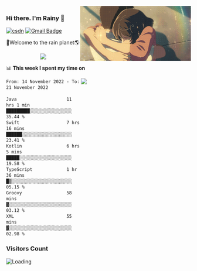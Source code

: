 <img  align='right' height="150" src="https://github.com/LikeRainDay/LikeRainDay/blob/master/pic/img_rain_1.gif?raw=true">



### Hi there. I'm Rainy :lemon:

[![csdn](https://img.shields.io/badge/-csdn-c14438?style=flat-square&logo=c&logoColor=white)](https://blog.csdn.net/qq_15807167)
[![Gmail Badge](https://img.shields.io/badge/-gmail-c14438?style=flat-square&logo=Gmail&logoColor=white&link=mailto:houshuai0816@gmail.com)](mailto:houshuai0816@gmail.com)

🚀Welcome to the rain planet🌎

<center>
<img align='center'  src="https://source.unsplash.com/random/1200x600">
</center>

📊 **This week I spent my time on**

<img align='right'   width="300" src="https://github-readme-stats.vercel.app/api?username=LikeRainDay&show_icons=true&title_color=fff&icon_color=79ff97&text_color=9f9f9f&bg_color=151515&count_private=true">

<!--START_SECTION:waka-->

```text
From: 14 November 2022 - To: 21 November 2022

Java                   11 hrs 1 min    █████████░░░░░░░░░░░░░░░░   35.44 %
Swift                  7 hrs 16 mins   ██████░░░░░░░░░░░░░░░░░░░   23.41 %
Kotlin                 6 hrs 5 mins    █████░░░░░░░░░░░░░░░░░░░░   19.58 %
TypeScript             1 hr 36 mins    █▒░░░░░░░░░░░░░░░░░░░░░░░   05.15 %
Groovy                 58 mins         ▓░░░░░░░░░░░░░░░░░░░░░░░░   03.12 %
XML                    55 mins         ▓░░░░░░░░░░░░░░░░░░░░░░░░   02.98 %
```

<!--END_SECTION:waka-->

### Visitors Count
<img align="left" src = "https://profile-counter.glitch.me/LikeRainDay/count.svg" alt ="Loading">
